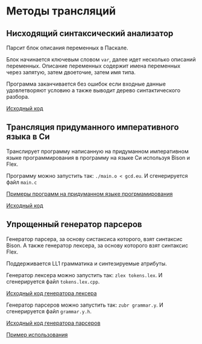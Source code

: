 # Методы трансляций

## Нисходящий синтаксический анализатор

Парсит блок описания переменных в Паскале. 

Блок начинается ключевым словом `var`, далее идет несколько описаний переменных. Описание переменных содержит имена переменных через запятую, затем двоеточие, затем имя типа.

Программа заканчивается без ошибок если входные данные удовлетворяют условию а также выводит дерево синтактического разбора.

[Исходный код](/top-down-parser/src)

## Трансляция придуманного императивного языка в Си

Транслирует программу написанную на придуманном императивном языке программирования в программу на языке Си используя Bison и Flex.

Программу можно запустить так: `./main.o < gcd.eu`. И сгенерируется файл `main.c`

[Примеры программ на придуманном языке прогрмамирования](/bison-imperative-language/exampes)

[Исходный код](/bison-imperative-language)

## Упрощенный генератор парсеров

Генератор парсера, за основу систаксиса которого, взят синтаксис Bison. А также генератор лексера, за основу которого взят синтаксис Flex.

Поддерживается LL1 грамматика и синтезируемые атрибуты.

Генератор лексера можно запустить так: `zlex tokens.lex`. И сгенерируется файл `tokens.lex.cpp`.

[Исходный код генератора лексера](/zubr/zlex.cpp)

Генератор парсеров можно запустить так: `zubr grammar.y`. И сгенерируется файл `grammar.y.h`.

[Исходный код генератора парсеров](/zubr/zubr.cpp)

[Пример использования](/zubr/example)
